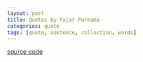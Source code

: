 ```yaml
---
layout: post
title: Quotes by Fajar Purnama
categories: quote
tags: [quote, sentence, collection, words]
---
```


<style>
#fajar_quotes {
  background-color: black;
  font-family: cursive;
}

.quote{
  animation: glow 1s ease-in-out infinite alternate;
  color: #fff;
}

.author{
  color: yellow;
  font-family: Lucida Handwriting;
}

@-webkit-keyframes glow {
  from {
    text-shadow: 0 0 10px #fff, 0 0 20px #fff, 0 0 30px #e60073, 0 0 40px #e60073, 0 0 50px #e60073, 0 0 60px #e60073, 0 0 70px #e60073;
  }
  to {
    text-shadow: 0 0 20px #fff, 0 0 30px #ff4da6, 0 0 40px #ff4da6, 0 0 50px #ff4da6, 0 0 60px #ff4da6, 0 0 70px #ff4da6, 0 0 80px #ff4da6;
  }
}
</style>

<p><a href="http://maetrimal.com/22989623/quote-json-get-source">source code</a></p>

<div id="fajar_quotes">
 
</div>

<script>
$(document).ready(function(){
  quote();
}).change(function(){
  quote();
});

function quote(){
  $.getJSON('https://0fajarpurnama0.github.io/assets/json/quote.json', function(data) {
   var fajar_quotes_length = data.fajar_quotes.length;
    
    for(i = 0; i < fajar_quotes_length; i++){
      print_quote("fajar_quotes", data.fajar_quotes[i].quote, data.fajar_quotes[i].author)
    }

  });
}

function print_quote(id, quote, author){
  $('#'+id).append(`
    <p class="quote">`+quote+`</p>
    <p class="author">`+author+`</p>
    <br>
  `);
}
</script>